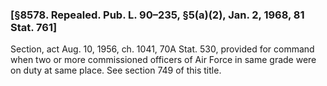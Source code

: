 ### [§8578. Repealed. Pub. L. 90–235, §5(a)(2), Jan. 2, 1968, 81 Stat. 761] ###

Section, act Aug. 10, 1956, ch. 1041, 70A Stat. 530, provided for command when two or more commissioned officers of Air Force in same grade were on duty at same place. See section 749 of this title.